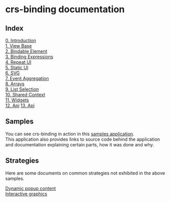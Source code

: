 # crs-binding documentation

## Index

[0. Introduction](https://github.com/caperaven/crs-binding-documentation/blob/master/0.%20index.md)  
[1. View Base](https://github.com/caperaven/crs-binding-documentation/blob/master/1.%20viewbase.md)  
[2. Bindable Element](https://github.com/caperaven/crs-binding-documentation/blob/master/2.%20bindable-element.md)  
[3. Binding Expressions](https://github.com/caperaven/crs-binding-documentation/blob/master/3.%20binding-expressions.md)  
[4. Repeat UI](https://github.com/caperaven/crs-binding-documentation/blob/master/4.%20repeat-ui.md)  
[5. Static UI](https://github.com/caperaven/crs-binding-documentation/blob/master/5.%20static-ui.md)  
[6. SVG](https://github.com/caperaven/crs-binding-documentation/blob/master/6.%20svg.md)  
[7. Event Aggregation](https://github.com/caperaven/crs-binding-documentation/blob/master/7.event-aggregation.md)    
[8. Arrays](https://github.com/caperaven/crs-binding-documentation/blob/master/8.arrays.md)  
[9. List Selection](https://github.com/caperaven/crs-binding-documentation/blob/master/9.list-selection.md)  
[10. Shared Context](https://github.com/caperaven/crs-binding-documentation/blob/master/10.shared_context.md)      
[11. Widgets](https://github.com/caperaven/crs-binding-documentation/blob/master/11.widgets.md)   
[12. Api](https://github.com/caperaven/crs-binding-documentation/blob/master/12.api.md)
[13. Api](https://github.com/caperaven/crs-binding-documentation/blob/master/13.html-fragments.md)
 
## Samples

You can see crs-binding in action in this [samples application](https://crs-binding-examples.web.app/).  
This application also provides links to source code behind the application and documentation explaining certain parts, how it was done and why.

## Strategies

Here are some documents on common strategies not exhibited in the above samples.

[Dynamic popup content](https://github.com/caperaven/crs-binding-documentation/blob/master/strategies/dynamic-popup-content.md)  
[Interactive graphics](https://github.com/caperaven/crs-binding-documentation/blob/master/strategies/interactive-graphics.md)  

